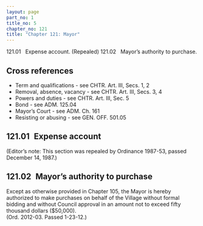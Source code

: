 ```yaml
---
layout: page
part_no: 1
title_no: 5
chapter_no: 121
title: "Chapter 121: Mayor"
---
```


121.01   Expense account. (Repealed)
121.02   Mayor’s authority to purchase.

## Cross references

* Term and qualifications - see CHTR. Art. III, Secs. 1, 2
* Removal, absence, vacancy - see CHTR. Art. III, Secs. 3, 4
* Powers and duties - see CHTR. Art. III, Sec. 5
* Bond - see ADM. 125.04
* Mayor’s Court - see ADM. Ch. 161
* Resisting or abusing - see GEN. OFF. 501.05

## 121.01   Expense account

(Editor’s note: This section was repealed by Ordinance 1987-53, passed December
14, 1987.)

## 121.02   Mayor’s authority to purchase

Except as otherwise provided in Chapter 105, the Mayor is hereby authorized to
make purchases on behalf of the Village without formal bidding and without
Council approval in an amount not to exceed fifty thousand dollars ($50,000).  
(Ord. 2012-03. Passed 1-23-12.)
